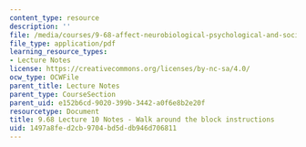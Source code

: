 ```yaml
---
content_type: resource
description: ''
file: /media/courses/9-68-affect-neurobiological-psychological-and-sociocultural-counterparts-of-feelings-spring-2013/1497a8fed2cb9704bd5ddb946d706811_MIT9_68S13_Wk_Ad_Blck_L10.pdf
file_type: application/pdf
learning_resource_types:
- Lecture Notes
license: https://creativecommons.org/licenses/by-nc-sa/4.0/
ocw_type: OCWFile
parent_title: Lecture Notes
parent_type: CourseSection
parent_uid: e152b6cd-9020-399b-3442-a0f6e8b2e20f
resourcetype: Document
title: 9.68 Lecture 10 Notes - Walk around the block instructions
uid: 1497a8fe-d2cb-9704-bd5d-db946d706811
---
```

